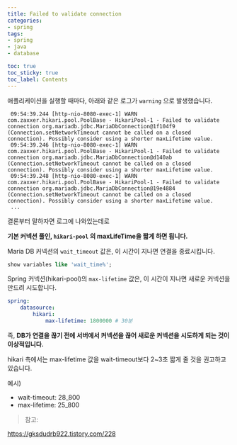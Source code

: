 ```yaml
---
title: Failed to validate connection
categories:
- spring
tags:
- spring
- java
- database

toc: true
toc_sticky: true
toc_label: Contents
---
```


애플리케이션을 실행할 때마다, 아래와 같은 로그가 `warning` 으로 발생했습니다.

```
 09:54:39.244 [http-nio-8080-exec-1] WARN  com.zaxxer.hikari.pool.PoolBase - HikariPool-1 - Failed to validate connection org.mariadb.jdbc.MariaDbConnection@1f104f9 (Connection.setNetworkTimeout cannot be called on a closed connection). Possibly consider using a shorter maxLifetime value.
 09:54:39.246 [http-nio-8080-exec-1] WARN  com.zaxxer.hikari.pool.PoolBase - HikariPool-1 - Failed to validate connection org.mariadb.jdbc.MariaDbConnection@d140ab (Connection.setNetworkTimeout cannot be called on a closed connection). Possibly consider using a shorter maxLifetime value.
 09:54:39.248 [http-nio-8080-exec-1] WARN  com.zaxxer.hikari.pool.PoolBase - HikariPool-1 - Failed to validate connection org.mariadb.jdbc.MariaDbConnection@19e4884 (Connection.setNetworkTimeout cannot be called on a closed connection). Possibly consider using a shorter maxLifetime value.
 ...
```

결론부터 말하자면 로그에 나와있는데로

**기본 커넥션 풀인, `hikari-pool` 의 maxLifeTime을 짧게 하면 됩니다.**

Maria DB 커넥션의 `wait_timeout` 값은, 이 시간이 지나면 연결을 종료시킵니다.

```sql
show variables like 'wait_time%';
```

Spring 커넥션(hikari-pool)의 `max-lifetime` 값은, 이 시간이 지나면 새로운 커넥션을 만드려 시도합니다.

```yaml
spring:
	datasource:
		hikari:
			max-lifetime: 1800000 # 30분
```

즉, **DB가 연결을 끊기 전에 서버에서 커넥션을 끊어 새로운 커넥션을 시도하게 되는 것이 이상적입니다.**

hikari 측에서는 max-lifetime 값을 wait-timeout보다 2~3초 짧게 줄 것을 권고하고 있습니다.

예시)

- wait-timeout: 28_800
- max-lifetime: 25_800

> 참고:

https://gksdudrb922.tistory.com/228
>
